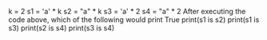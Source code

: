 k = 2
s1 = 'a' * k
s2 = "a" * k
s3 = 'a' * 2
s4 = "a" * 2
After executing the code above, which of the following would print True
 print(s1 is s2)
 print(s1 is s3)
 print(s2 is s4)
 print(s3 is s4)
